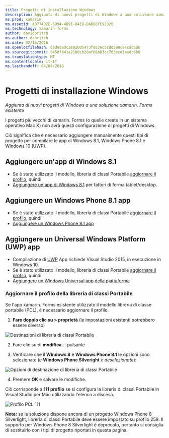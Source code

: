 ```yaml
---
title: Progetti di installazione Windows
description: Aggiunta di nuovi progetti di Windows a una soluzione xamarin. Forms esistente
ms.prod: xamarin
ms.assetid: A0774D2E-6994-4D91-84E8-DAB66FC92320
ms.technology: xamarin-forms
author: davidbritch
ms.author: dabritch
ms.date: 02/16/2016
ms.openlocfilehash: 0ad8dedc2e92005473f8836c3cdd590ce4cab5ab
ms.sourcegitcommit: 945df041e2180cb20af08b83cc703ecd1aedc6b0
ms.translationtype: MT
ms.contentlocale: it-IT
ms.lasthandoff: 04/04/2018
---
```

# <a name="setup-windows-projects"></a>Progetti di installazione Windows

_Aggiunta di nuovi progetti di Windows a una soluzione xamarin. Forms esistente_

I progetti più vecchi di xamarin. Forms (o quelle create in un sistema operativo Mac&nbsp;X) non avrà questi configurazione di progetti di Windows.

Ciò significa che è necessario aggiungere manualmente questi tipi di progetto per compilare le app di Windows 8.1, Windows Phone 8.1 e Windows 10 (UWP).

## <a name="add-a-windows-81-app"></a>Aggiungere un'app di Windows 8.1

* Se è stato utilizzato il modello, libreria di classi Portabile [aggiornare il profilo](#pcl), quindi
* [Aggiungere un'app di Windows 8.1](~/xamarin-forms/platform/windows/installation/tablet.md) per fattori di forma tablet/desktop.

## <a name="add-a-windows-phone-81-app"></a>Aggiungere un Windows Phone 8.1 app

* Se è stato utilizzato il modello, libreria di classi Portabile [aggiornare il profilo](#pcl), quindi
* [Aggiungere un Windows Phone 8.1 app](~/xamarin-forms/platform/windows/installation/phone.md)

## <a name="add-a-universal-windows-platform-uwp-app"></a>Aggiungere un Universal Windows Platform (UWP) app

* Compilazione di [UWP](https://msdn.microsoft.com/library/windows/apps/dn894631.aspx) App richiede Visual Studio 2015, in esecuzione in Windows 10.
* Se è stato utilizzato il modello, libreria di classi Portabile [aggiornare il profilo](#pcl), quindi
* [Aggiungere un Windows Universal app della piattaforma](~/xamarin-forms/platform/windows/installation/universal.md)

<a name="pcl" />

### <a name="update-your-pcl-profile"></a>Aggiornare il profilo della libreria di classi Portabile

Se l'app xamarin. Forms esistente utilizzato il modello libreria di classe portabile (PCL), è necessario aggiornare il profilo.

1. **Fare doppio clic su > proprietà** (le impostazioni esistenti potrebbero essere diverso)

  ![](images/targets.png "Destinazioni di libreria di classi Portabile")

2. Fare clic su di **modifica...**  pulsante

3. Verificare che il **Windows 8** e **Windows Phone 8.1** le opzioni sono selezionate (e **Windows Phone Silveright** è *deselezionate*):

  ![](images/pcl.png "Opzioni di destinazione di libreria di classi Portabile")

4. Premere **OK** e salvare le modifiche.

Ciò corrisponde a **111 profilo** se si configura la libreria di classi Portabile in Visual Studio per Mac utilizzando l'elenco a discesa.

  ![](images/pcl-xs.png "Profilo PCL 111")

**Nota:** se la soluzione dispone ancora di un progetto Windows Phone 8 Silverlight, libreria di classi Portabile deve essere impostato su profilo 259. Il supporto per Windows Phone 8 Silverlight è deprecato, pertanto si consiglia di sostituirlo con i tipi di progetto riportati in questa pagina.
